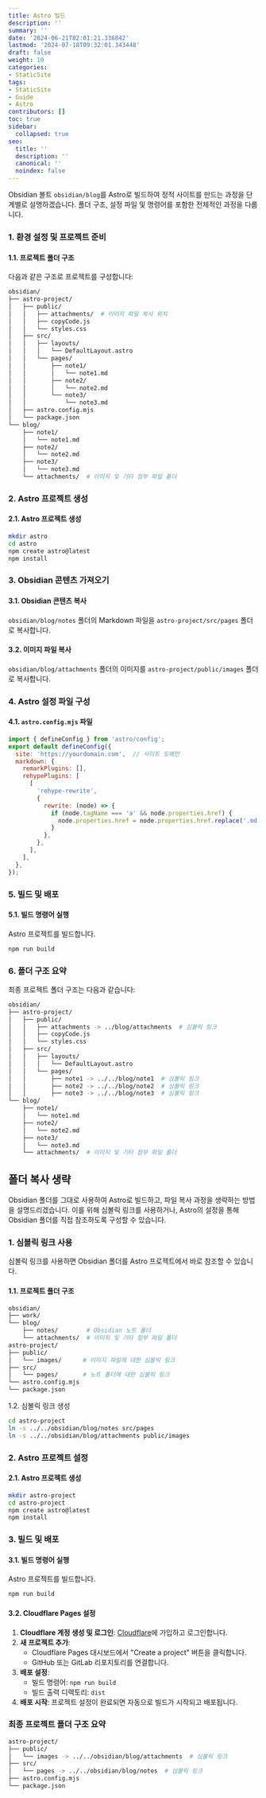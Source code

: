 ```yaml
---
title: Astro 빌드
description: ''
summary: ''
date: '2024-06-21T02:01:21.336842'
lastmod: '2024-07-18T09:32:01.343448'
draft: false
weight: 10
categories:
- StaticSite
tags:
- StaticSite
- Guide
- Astro
contributors: []
toc: true
sidebar:
  collapsed: true
seo:
  title: ''
  description: ''
  canonical: ''
  noindex: false
---
```

Obsidian 볼트 `obsidian/blog`를 Astro로 빌드하여 정적 사이트를 만드는 과정을 단계별로 설명하겠습니다. 폴더 구조, 설정 파일 및 명령어를 포함한 전체적인 과정을 다룹니다.
### 1. 환경 설정 및 프로젝트 준비
#### 1.1. 프로젝트 폴더 구조
다음과 같은 구조로 프로젝트를 구성합니다:

```sh
obsidian/
├── astro-project/
│   ├── public/
│   │   ├── attachments/  # 이미지 파일 복사 위치
│   │   ├── copyCode.js
│   │   └── styles.css
│   ├── src/
│   │   ├── layouts/
│   │   │   └── DefaultLayout.astro
│   │   └── pages/
│   │       ├── note1/
│   │       │   └── note1.md
│   │       ├── note2/
│   │       │   └── note2.md
│   │       └── note3/
│   │           └── note3.md
│   ├── astro.config.mjs
│   └── package.json
└── blog/
    ├── note1/
    │   └── note1.md
    ├── note2/
    │   └── note2.md
    ├── note3/
    │   └── note3.md
    └── attachments/  # 이미지 및 기타 첨부 파일 폴더
```

### 2. Astro 프로젝트 생성
#### 2.1. Astro 프로젝트 생성

```sh
mkdir astro
cd astro
npm create astro@latest
npm install
```

### 3. Obsidian 콘텐츠 가져오기
#### 3.1. Obsidian 콘텐츠 복사

`obsidian/blog/notes` 폴더의 Markdown 파일을 `astro-project/src/pages` 폴더로 복사합니다.
#### 3.2. 이미지 파일 복사

`obsidian/blog/attachments` 폴더의 이미지를 `astro-project/public/images` 폴더로 복사합니다.
### 4. Astro 설정 파일 구성
#### 4.1. `astro.config.mjs` 파일

```js file:astro.config.mjs
import { defineConfig } from 'astro/config';
export default defineConfig({
  site: 'https://yourdomain.com',  // 사이트 도메인
  markdown: {
    remarkPlugins: [],
    rehypePlugins: [
      [
        'rehype-rewrite',
        {
          rewrite: (node) => {
            if (node.tagName === 'a' && node.properties.href) {
              node.properties.href = node.properties.href.replace('.md', '.html');
            }
          },
        },
      ],
    ],
  },
});
```

### 5. 빌드 및 배포
#### 5.1. 빌드 명령어 실행
Astro 프로젝트를 빌드합니다.

```sh
npm run build
```

### 6. 폴더 구조 요약
최종 프로젝트 폴더 구조는 다음과 같습니다:

```sh
obsidian/
├── astro-project/
│   ├── public/
│   │   ├── attachments -> ../blog/attachments  # 심볼릭 링크
│   │   ├── copyCode.js
│   │   └── styles.css
│   ├── src/
│   │   ├── layouts/
│   │   │   └── DefaultLayout.astro
│   │   └── pages/
│   │       ├── note1 -> ../../blog/note1  # 심볼릭 링크
│   │       ├── note2 -> ../../blog/note2  # 심볼릭 링크
│   │       ├── note3 -> ../../blog/note3  # 심볼릭 링크
└── blog/
    ├── note1/
    │   └── note1.md
    ├── note2/
    │   └── note2.md
    ├── note3/
    │   └── note3.md
    └── attachments/  # 이미지 및 기타 첨부 파일 폴더
```

## 폴더 복사 생략

Obsidian 폴더를 그대로 사용하여 Astro로 빌드하고, 파일 복사 과정을 생략하는 방법을 설명드리겠습니다. 이를 위해 심볼릭 링크를 사용하거나, Astro의 설정을 통해 Obsidian 폴더를 직접 참조하도록 구성할 수 있습니다.
### 1. 심볼릭 링크 사용
심볼릭 링크를 사용하면 Obsidian 폴더를 Astro 프로젝트에서 바로 참조할 수 있습니다.
#### 1.1. 프로젝트 폴더 구조

```sh
obsidian/
├── work/
└── blog/
    ├── notes/        # Obsidian 노트 폴더
    └── attachments/  # 이미지 및 기타 첨부 파일 폴더
astro-project/
├── public/
│   └── images/      # 이미지 파일에 대한 심볼릭 링크
├── src/
│   └── pages/       # 노트 폴더에 대한 심볼릭 링크
└── astro.config.mjs
└── package.json
```

1.2. 심볼릭 링크 생성

```sh
cd astro-project
ln -s ../../obsidian/blog/notes src/pages
ln -s ../../obsidian/blog/attachments public/images
```

### 2. Astro 프로젝트 설정
#### 2.1. Astro 프로젝트 생성

```sh
mkdir astro-project
cd astro-project
npm create astro@latest
npm install
```

### 3. 빌드 및 배포
#### 3.1. 빌드 명령어 실행
Astro 프로젝트를 빌드합니다.

```sh
npm run build
```

#### 3.2. Cloudflare Pages 설정
1. **Cloudflare 계정 생성 및 로그인**: [Cloudflare](https://www.cloudflare.com/)에 가입하고 로그인합니다.
2. **새 프로젝트 추가**:
    - Cloudflare Pages 대시보드에서 "Create a project" 버튼을 클릭합니다.
    - GitHub 또는 GitLab 리포지토리를 연결합니다.
3. **배포 설정**:
    - 빌드 명령어: `npm run build`
    - 빌드 출력 디렉토리: `dist`
4. **배포 시작**: 프로젝트 설정이 완료되면 자동으로 빌드가 시작되고 배포됩니다.
### 최종 프로젝트 폴더 구조 요약

```sh
astro-project/
├── public/
│   └── images -> ../../obsidian/blog/attachments  # 심볼릭 링크
├── src/
│   └── pages -> ../../obsidian/blog/notes  # 심볼릭 링크
├── astro.config.mjs
└── package.json
```